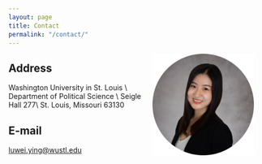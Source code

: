 ```yaml
---
layout: page
title: Contact
permalink: "/contact/"
---
```

<img align="right" src="files/circle2.jpg" hspace="20"  width="200" height="200" >

## Address
Washington University in St. Louis \\
Department of Political Science \\
Seigle Hall 277\\
St. Louis, Missouri 63130

## E-mail
luwei.ying@wustl.edu